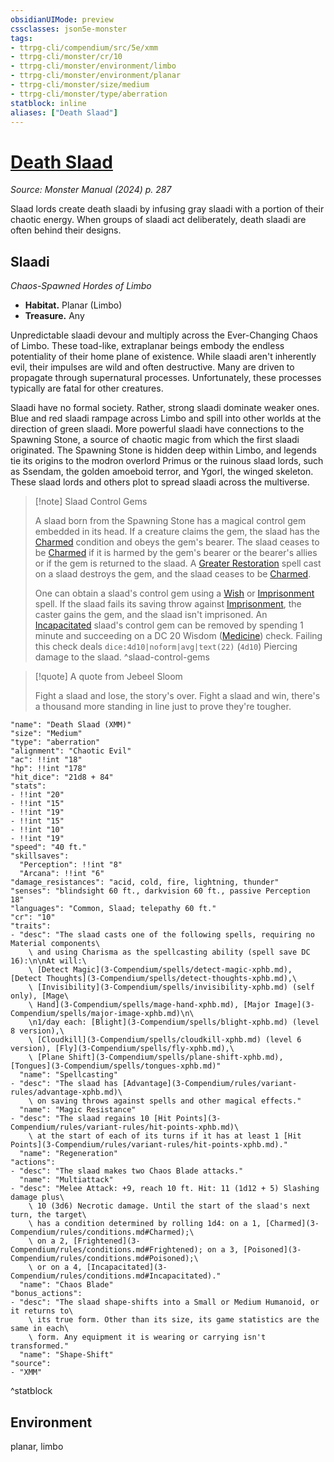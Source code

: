 ```yaml
---
obsidianUIMode: preview
cssclasses: json5e-monster
tags:
- ttrpg-cli/compendium/src/5e/xmm
- ttrpg-cli/monster/cr/10
- ttrpg-cli/monster/environment/limbo
- ttrpg-cli/monster/environment/planar
- ttrpg-cli/monster/size/medium
- ttrpg-cli/monster/type/aberration
statblock: inline
aliases: ["Death Slaad"]
---
```

# [Death Slaad](3-Compendium\bestiary\aberration/death-slaad-xmm.md)
*Source: Monster Manual (2024) p. 287*  

Slaad lords create death slaadi by infusing gray slaadi with a portion of their chaotic energy. When groups of slaadi act deliberately, death slaadi are often behind their designs.

## Slaadi

*Chaos-Spawned Hordes of Limbo*

- **Habitat.** Planar (Limbo)  
- **Treasure.** Any  

Unpredictable slaadi devour and multiply across the Ever-Changing Chaos of Limbo. These toad-like, extraplanar beings embody the endless potentiality of their home plane of existence. While slaadi aren't inherently evil, their impulses are wild and often destructive. Many are driven to propagate through supernatural processes. Unfortunately, these processes typically are fatal for other creatures.

Slaadi have no formal society. Rather, strong slaadi dominate weaker ones. Blue and red slaadi rampage across Limbo and spill into other worlds at the direction of green slaadi. More powerful slaadi have connections to the Spawning Stone, a source of chaotic magic from which the first slaadi originated. The Spawning Stone is hidden deep within Limbo, and legends tie its origins to the modron overlord Primus or the ruinous slaad lords, such as Ssendam, the golden amoeboid terror, and Ygorl, the winged skeleton. These slaad lords and others plot to spread slaadi across the multiverse.

> [!note] Slaad Control Gems
> 
> A slaad born from the Spawning Stone has a magical control gem embedded in its head. If a creature claims the gem, the slaad has the [Charmed](3-Compendium/rules/conditions.md#Charmed) condition and obeys the gem's bearer. The slaad ceases to be [Charmed](3-Compendium/rules/conditions.md#Charmed) if it is harmed by the gem's bearer or the bearer's allies or if the gem is returned to the slaad. A [Greater Restoration](3-Compendium/spells/greater-restoration-xphb.md) spell cast on a slaad destroys the gem, and the slaad ceases to be [Charmed](3-Compendium/rules/conditions.md#Charmed).
> 
> One can obtain a slaad's control gem using a [Wish](3-Compendium/spells/wish-xphb.md) or [Imprisonment](3-Compendium/spells/imprisonment-xphb.md) spell. If the slaad fails its saving throw against [Imprisonment](3-Compendium/spells/imprisonment-xphb.md), the caster gains the gem, and the slaad isn't imprisoned. An [Incapacitated](3-Compendium/rules/conditions.md#Incapacitated) slaad's control gem can be removed by spending 1 minute and succeeding on a DC 20 Wisdom ([Medicine](3-Compendium/rules/skills.md#Medicine)) check. Failing this check deals `dice:4d10|noform|avg|text(22)` (`4d10`) Piercing damage to the slaad.
^slaad-control-gems

> [!quote] A quote from Jebeel Sloom  
> 
> Fight a slaad and lose, the story's over. Fight a slaad and win, there's a thousand more standing in line just to prove they're tougher.


```statblock
"name": "Death Slaad (XMM)"
"size": "Medium"
"type": "aberration"
"alignment": "Chaotic Evil"
"ac": !!int "18"
"hp": !!int "178"
"hit_dice": "21d8 + 84"
"stats":
- !!int "20"
- !!int "15"
- !!int "19"
- !!int "15"
- !!int "10"
- !!int "19"
"speed": "40 ft."
"skillsaves":
  "Perception": !!int "8"
  "Arcana": !!int "6"
"damage_resistances": "acid, cold, fire, lightning, thunder"
"senses": "blindsight 60 ft., darkvision 60 ft., passive Perception 18"
"languages": "Common, Slaad; telepathy 60 ft."
"cr": "10"
"traits":
- "desc": "The slaad casts one of the following spells, requiring no Material components\
    \ and using Charisma as the spellcasting ability (spell save DC 16):\n\nAt will:\
    \ [Detect Magic](3-Compendium/spells/detect-magic-xphb.md), [Detect Thoughts](3-Compendium/spells/detect-thoughts-xphb.md),\
    \ [Invisibility](3-Compendium/spells/invisibility-xphb.md) (self only), [Mage\
    \ Hand](3-Compendium/spells/mage-hand-xphb.md), [Major Image](3-Compendium/spells/major-image-xphb.md)\n\
    \n1/day each: [Blight](3-Compendium/spells/blight-xphb.md) (level 8 version),\
    \ [Cloudkill](3-Compendium/spells/cloudkill-xphb.md) (level 6 version), [Fly](3-Compendium/spells/fly-xphb.md),\
    \ [Plane Shift](3-Compendium/spells/plane-shift-xphb.md), [Tongues](3-Compendium/spells/tongues-xphb.md)"
  "name": "Spellcasting"
- "desc": "The slaad has [Advantage](3-Compendium/rules/variant-rules/advantage-xphb.md)\
    \ on saving throws against spells and other magical effects."
  "name": "Magic Resistance"
- "desc": "The slaad regains 10 [Hit Points](3-Compendium/rules/variant-rules/hit-points-xphb.md)\
    \ at the start of each of its turns if it has at least 1 [Hit Points](3-Compendium/rules/variant-rules/hit-points-xphb.md)."
  "name": "Regeneration"
"actions":
- "desc": "The slaad makes two Chaos Blade attacks."
  "name": "Multiattack"
- "desc": "Melee Attack: +9, reach 10 ft. Hit: 11 (1d12 + 5) Slashing damage plus\
    \ 10 (3d6) Necrotic damage. Until the start of the slaad's next turn, the target\
    \ has a condition determined by rolling 1d4: on a 1, [Charmed](3-Compendium/rules/conditions.md#Charmed);\
    \ on a 2, [Frightened](3-Compendium/rules/conditions.md#Frightened); on a 3, [Poisoned](3-Compendium/rules/conditions.md#Poisoned);\
    \ or on a 4, [Incapacitated](3-Compendium/rules/conditions.md#Incapacitated)."
  "name": "Chaos Blade"
"bonus_actions":
- "desc": "The slaad shape-shifts into a Small or Medium Humanoid, or it returns to\
    \ its true form. Other than its size, its game statistics are the same in each\
    \ form. Any equipment it is wearing or carrying isn't transformed."
  "name": "Shape-Shift"
"source":
- "XMM"
```
^statblock

## Environment

planar, limbo